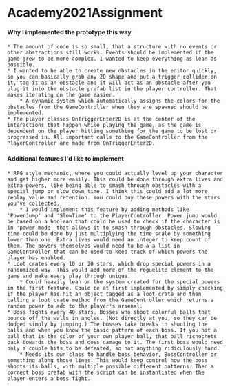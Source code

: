# Academy2021Assignment

#### Why I implemented the prototype this way
    * The amount of code is so small, that a structure with no events or other abstractions still works. Events should be implemented if the game grew to be more complex. I wanted to keep everything as lean as possible.
    * I wanted to be able to create new obstacles in the editor quickly, so you can basically grab any 2D shape and put a trigger collider on it, tag it as an obstacle and it will act as an obstacle after you plug it into the obstacle prefab list in the player controller. That makes iterating on the game easier.
        * A dynamic system which automatically assigns the colors for the obstacles from the GameController when they are spawned should be implemented.
    * The player classes OnTriggerEnter2D is at the center of the interactions that happen while playing the game, as the game is dependent on the player hitting something for the game to be lost or progressed in. All important calls to the GameController from the PlayerController are made from OnTriggerEnter2D.

#### Additional features I'd like to implement
    * RPG style mechanic, where you could actually level up your character and get higher more easily. This could be done through extra lives and extra powers, like being able to smash through obstacles with a special jump or slow down time. I think this could add a lot more replay value and retention. You could buy these powers with the stars you've collected.
        * I would implement this feature by adding methods like 'PowerJump' and 'SlowTime' to the PlayerController. Power jump would be based on a boolean that could be used to check if the character is in 'power mode' that allows it to smash through obstacles. Slowing time could be done by just multiplying the time scale by something lower than one. Extra lives would need an integer to keep count of them. The powers themselves would need to be a a list in GameController that can be used to keep track of which powers the player has enabled.
    * Loot crates every 10 or 20 stars, which drop special powers in a randomized way. This would add more of the roguelite element to the game and make every play through unique.
        * Could heavily lean on the system created for the special powers in the first feature. Could be at first implemented by simply checking if the player has hit an object tagged as a loot crate and then calling a loot crate method from the GameController which returns a random power to add to the player's arsenal.
    * Boss fights every 40 stars. Bosses who shoot colorful balls that bounce off the walls in angles. (Not directly at you, so they can be dodged simply by jumping.) The bosses take breaks in shooting the balls and when you know the basic pattern of each boss. If you hit a ball that is the color of your own player ball, that ball richochets back towards the boss and does damage to it. The first boss would need only a couple hits to be defeated, so not anything ridiculously hard.
        * Needs its own class to handle boss behavior, BossController or something along those lines. This would keep control how the boss shoots its balls, with multiple possible different patterns. Then a correct boss prefab with the script can be instantiated when the player enters a boss fight.